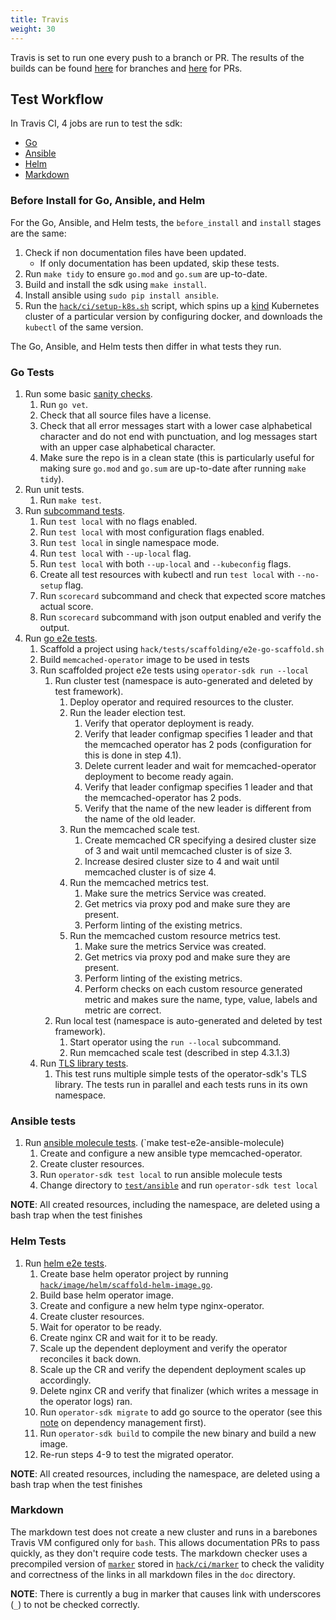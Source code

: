 ```yaml
---
title: Travis 
weight: 30
---
```


Travis is set to run one every push to a branch or PR.
The results of the builds can be found [here][branches] for branches and [here][pr-builds] for PRs.

## Test Workflow

In Travis CI, 4 jobs are run to test the sdk:

- [Go](#go-tests)
- [Ansible](#ansible-tests)
- [Helm](#helm-tests)
- [Markdown](#markdown)

### Before Install for Go, Ansible, and Helm

For the Go, Ansible, and Helm tests, the `before_install` and `install` stages are the same:

1. Check if non documentation files have been updated.
    - If only documentation has been updated, skip these tests.
2. Run `make tidy` to ensure `go.mod` and `go.sum` are up-to-date.
3. Build and install the sdk using `make install`.
4. Install ansible using `sudo pip install ansible`.
5. Run the [`hack/ci/setup-k8s.sh`][k8s-script] script, which spins up a [kind][kind] Kubernetes cluster of a particular version by configuring docker, and downloads the `kubectl` of the same version.

The Go, Ansible, and Helm tests then differ in what tests they run.

### Go Tests

1. Run some basic [sanity checks][sanity].
    1. Run `go vet`.
    2. Check that all source files have a license.
    3. Check that all error messages start with a lower case alphabetical character and do not end with punctuation, and log messages start with an upper case alphabetical character.
    4. Make sure the repo is in a clean state (this is particularly useful for making sure `go.mod` and `go.sum` are up-to-date after running `make tidy`).
2. Run unit tests.
    1. Run `make test`.
3. Run [subcommand tests][subcommand].
    1. Run `test local` with no flags enabled.
    2. Run `test local` with most configuration flags enabled.
    3. Run `test local` in single namespace mode.
    4. Run `test local` with `--up-local` flag.
    5. Run `test local` with both `--up-local` and `--kubeconfig` flags.
    6. Create all test resources with kubectl and run `test local` with `--no-setup` flag.
    7. Run `scorecard` subcommand and check that expected score matches actual score.
    8. Run `scorecard` subcommand with json output enabled and verify the output.
4. Run [go e2e tests][go-e2e].
    1. Scaffold a project using `hack/tests/scaffolding/e2e-go-scaffold.sh`
    2. Build `memcached-operator` image to be used in tests
    3. Run scaffolded project e2e tests using `operator-sdk run --local`
        1. Run cluster test (namespace is auto-generated and deleted by test framework).
            1. Deploy operator and required resources to the cluster.
            2. Run the leader election test.
                1. Verify that operator deployment is ready.
                2. Verify that leader configmap specifies 1 leader and that the memcached operator has 2 pods (configuration for this is done in step 4.1).
                3. Delete current leader and wait for memcached-operator deployment to become ready again.
                4. Verify that leader configmap specifies 1 leader and that the memcached-operator has 2 pods.
                5. Verify that the name of the new leader is different from the name of the old leader.
            3. Run the memcached scale test.
                1. Create memcached CR specifying a desired cluster size of 3 and wait until memcached cluster is of size 3.
                2. Increase desired cluster size to 4 and wait until memcached cluster is of size 4.
            4. Run the memcached metrics test.
                1. Make sure the metrics Service was created.
                2. Get metrics via proxy pod and make sure they are present.
                3. Perform linting of the existing metrics.
            5. Run the memcached custom resource metrics test.
                1. Make sure the metrics Service was created.
                2. Get metrics via proxy pod and make sure they are present.
                3. Perform linting of the existing metrics.
                4. Perform checks on each custom resource generated metric and makes sure the name, type, value, labels and metric are correct.
        2. Run local test (namespace is auto-generated and deleted by test framework).
            1. Start operator using the `run --local` subcommand.
            2. Run memcached scale test (described in step 4.3.1.3)
    4. Run [TLS library tests][tls-tests].
        1. This test runs multiple simple tests of the operator-sdk's TLS library. The tests run in parallel and each tests runs in its own namespace.

### Ansible tests

1. Run [ansible molecule tests][ansible-molecule]. (`make test-e2e-ansible-molecule)
    1. Create and configure a new ansible type memcached-operator.
    2. Create cluster resources.
    3. Run `operator-sdk test local` to run ansible molecule tests
    4. Change directory to [`test/ansible`][ansible-test] and run `operator-sdk test local`

**NOTE**: All created resources, including the namespace, are deleted using a bash trap when the test finishes

### Helm Tests

1. Run [helm e2e tests][helm-e2e].
    1. Create base helm operator project by running [`hack/image/helm/scaffold-helm-image.go`][helm-base].
    2. Build base helm operator image.
    3. Create and configure a new helm type nginx-operator.
    4. Create cluster resources.
    5. Wait for operator to be ready.
    6. Create nginx CR and wait for it to be ready.
    7. Scale up the dependent deployment and verify the operator reconciles it back down.
    8. Scale up the CR and verify the dependent deployment scales up accordingly.
    9. Delete nginx CR and verify that finalizer (which writes a message in the operator logs) ran.
    10. Run `operator-sdk migrate` to add go source to the operator (see this [note][deps_mgmt] on dependency management first).
    11. Run `operator-sdk build` to compile the new binary and build a new image.
    12. Re-run steps 4-9 to test the migrated operator.

**NOTE**: All created resources, including the namespace, are deleted using a bash trap when the test finishes

### Markdown

The markdown test does not create a new cluster and runs in a barebones Travis VM configured only for `bash`. This allows documentation PRs to pass quickly, as they don't require code tests. The markdown checker uses a precompiled version of [`marker`][marker-github] stored in [`hack/ci/marker`][marker-local] to check the validity and correctness of the links in all markdown files in the `doc` directory.

**NOTE**: There is currently a bug in marker that causes link with underscores (`_`) to not be checked correctly.

[branches]: https://travis-ci.org/operator-framework/operator-sdk/branches
[pr-builds]: https://travis-ci.org/operator-framework/operator-sdk/pull_requests
[k8s-script]: https://github.com/operator-framework/operator-sdk/blob/master/hack/ci/setup-k8s.sh
[kind]: https://kind.sigs.k8s.io/
[sanity]: https://github.com/operator-framework/operator-sdk/blob/master/hack/tests/sanity-check.sh
[subcommand]: https://github.com/operator-framework/operator-sdk/blob/master/hack/tests/subcommand.sh
[go-e2e]: https://github.com/operator-framework/operator-sdk/blob/master/hack/tests/e2e-go.sh
[tls-tests]: https://github.com/operator-framework/operator-sdk/blob/master/test/e2e/tls_util_test.go
[ansible-molecule]: https://github.com/operator-framework/operator-sdk/blob/master/hack/tests/e2e-ansible-molecule.sh
[ansible-test]: https://github.com/operator-framework/operator-sdk/tree/master/test/ansible
[helm-e2e]: https://github.com/operator-framework/operator-sdk/blob/master/hack/tests/e2e-helm.sh
[helm-base]: https://github.com/operator-framework/operator-sdk/blob/master/hack/image/helm/scaffold-helm-image.go
[marker-github]: https://github.com/crawford/marker
[marker-local]: https://github.com/operator-framework/operator-sdk/blob/master/hack/ci/marker
[deps_mgmt]: ../../../golang/quickstart#a-note-on-dependency-management
